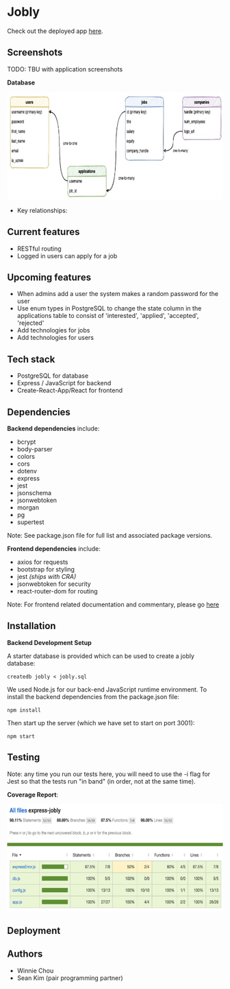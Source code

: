# Jobly



Check out the deployed app <a href="">here</a>.

## Screenshots

TODO: TBU with application screenshots

**Database**

<img src="/static/images/database-er-diagram.jpg" width="1000" height="250">

- Key relationships:


## Current features
- RESTful routing
- Logged in users can apply for a job

## Upcoming features
- When admins add a user the system makes a random password for the user
- Use enum types in PostgreSQL to change the state column in the applications table to consist of 'interested', 'applied', 'accepted', 'rejected'
- Add technologies for jobs
- Add technologies for users

## Tech stack
- PostgreSQL for database
- Express / JavaScript for backend
- Create-React-App/React for frontend

## Dependencies
**Backend dependencies** include:
- bcrypt
- body-parser
- colors
- cors
- dotenv
- express
- jest
- jsonschema
- jsonwebtoken
- morgan
- pg
- supertest

Note: See package.json file for full list and associated package versions.

**Frontend dependencies** include:
- axios for requests
- bootstrap for styling
- jest *(ships with CRA)*
- jsonwebtoken for security
- react-router-dom for routing

Note: For frontend related documentation and commentary, please go <a href="">here</a> 

## Installation
**Backend Development Setup**

A starter database is provided which can be used to create a jobly database:
```console
createdb jobly < jobly.sql
```

We used Node.js for our back-end JavaScript runtime environment. To install the backend dependencies from the package.json file:
```console
npm install
```

Then start up the server (which we have set to start on port 3001):
```console
npm start
```

## Testing

Note: any time you run our tests here, you will need to use the -i flag for Jest so that the tests run "in band" (in order, not at the same time).

**Coverage Report**:

<img src="/static/images/test-coverage-report.png" width="1000" height="250">


## Deployment


## Authors
- Winnie Chou
- Sean Kim (pair programming partner)